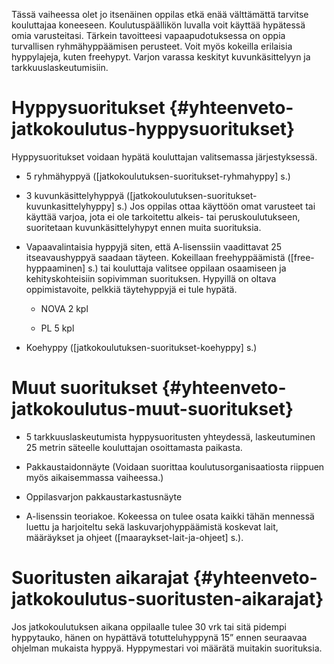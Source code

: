 Tässä vaiheessa olet jo itsenäinen oppilas etkä enää välttämättä
tarvitse kouluttajaa koneeseen. Koulutuspäällikön luvalla voit käyttää
hypätessä omia varusteitasi. Tärkein tavoitteesi vapaapudotuksessa on
oppia turvallisen ryhmähyppäämisen perusteet. Voit myös kokeilla
erilaisia hyppylajeja, kuten freehypyt. Varjon varassa keskityt
kuvunkäsittelyyn ja tarkkuuslaskeutumisiin.

 Hyppysuoritukset  {#yhteenveto-jatkokoulutus-hyppysuoritukset}
==================

Hyppysuoritukset voidaan hypätä kouluttajan valitsemassa järjestyksessä.

-   5 ryhmähyppyä (\[jatkokoulutuksen-suoritukset-ryhmahyppy\] s.)

-   3 kuvunkäsittelyhyppyä
    (\[jatkokoulutuksen-suoritukset-kuvunkasittelyhyppy\] s.) Jos
    oppilas ottaa käyttöön omat varusteet tai käyttää varjoa, jota ei
    ole tarkoitettu alkeis- tai peruskoulutukseen, suoritetaan
    kuvunkäsittelyhypyt ennen muita suorituksia.

-   Vapaavalintaisia hyppyjä siten, että A-lisenssiin vaadittavat 25
    itseavaushyppyä saadaan täyteen. Kokeillaan freehyppäämistä
    (\[free-hyppaaminen\] s.) tai kouluttaja valitsee oppilaan
    osaamiseen ja kehityskohteisiin sopivimman suorituksen. Hypyillä on
    oltava oppimistavoite, pelkkiä täytehyppyjä ei tule hypätä.

    -   NOVA 2 kpl

    -   PL 5 kpl

-   Koehyppy (\[jatkokoulutuksen-suoritukset-koehyppy\] s.)

 Muut suoritukset  {#yhteenveto-jatkokoulutus-muut-suoritukset}
==================

-   5 tarkkuuslaskeutumista hyppysuoritusten yhteydessä, laskeutuminen
    25 metrin säteelle kouluttajan osoittamasta paikasta.

-   Pakkaustaidonnäyte (Voidaan suorittaa koulutusorganisaatiosta
    riippuen myös aikaisemmassa vaiheessa.)

-   Oppilasvarjon pakkaustarkastusnäyte

-   A-lisenssin teoriakoe. Kokeessa on tulee osata kaikki tähän mennessä
    luettu ja harjoiteltu sekä laskuvarjohyppäämistä koskevat lait,
    määräykset ja ohjeet (\[maaraykset-lait-ja-ohjeet\] s.).

 Suoritusten aikarajat  {#yhteenveto-jatkokoulutus-suoritusten-aikarajat}
=======================

Jos jatkokoulutuksen aikana oppilaalle tulee 30 vrk tai sitä pidempi
hyppytauko, hänen on hypättävä totutteluhyppynä 15” ennen seuraavaa
ohjelman mukaista hyppyä. Hyppymestari voi määrätä muitakin suorituksia.
